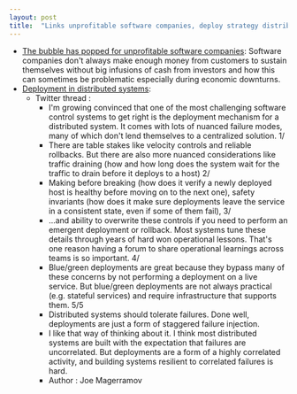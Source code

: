 ```yaml
---
layout: post
title:  "Links unprofitable software companies, deploy strategy distributed systems"
---
```


* [The bubble has popped for unprofitable software companies](https://world.hey.com/dhh/the-bubble-has-popped-for-unprofitable-software-companies-2a0a5f57): Software companies don't always make enough money from customers to sustain themselves without big infusions of cash from investors and how this can sometimes be problematic especially during economic downturns.
* [Deployment in distributed systems](https://twitter.com/_joemag_/status/1587283479448150016):
  * Twitter thread :
    * I'm growing convinced that one of the most challenging software control systems to get right is the deployment mechanism for a distributed system. It comes with lots of nuanced failure modes, many of which don't lend themselves to a centralized solution. 1/
    * There are table stakes like velocity controls and reliable rollbacks. But there are also more nuanced considerations like traffic draining (how and how long does the system wait for the traffic to drain before it deploys to a host) 2/
    * Making before breaking (how does it verify a newly deployed host is healthy before moving on to the next one), safety invariants (how does it make sure deployments leave the service in a consistent state, even if some of them fail), 3/
    * ...and ability to overwrite these controls if you need to perform an emergent deployment or rollback. Most systems tune these details through years of hard won operational lessons. That's one reason having a forum to share operational learnings across teams is so important. 4/
    * Blue/green deployments are great because they bypass many of these concerns by not performing a deployment on a live service. But blue/green deployments are not always practical (e.g. stateful services) and require infrastructure that supports them. 5/5
    * Distributed systems should tolerate failures. Done well, deployments are just a form of staggered failure injection.
    * I like that way of thinking about it. I think most distributed systems are built with the expectation that failures are uncorrelated. But deployments are a form of a highly correlated activity, and building systems resilient to correlated failures is hard.
    * Author : Joe Magerramov
